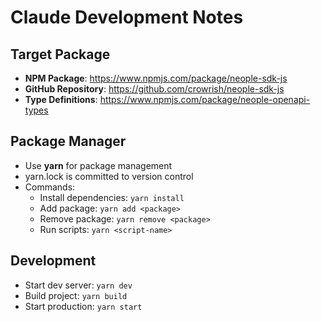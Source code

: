 # Claude Development Notes

## Target Package
- **NPM Package**: https://www.npmjs.com/package/neople-sdk-js
- **GitHub Repository**: https://github.com/crowrish/neople-sdk-js
- **Type Definitions**: https://www.npmjs.com/package/neople-openapi-types

## Package Manager
- Use **yarn** for package management
- yarn.lock is committed to version control
- Commands:
  - Install dependencies: `yarn install`
  - Add package: `yarn add <package>`
  - Remove package: `yarn remove <package>`
  - Run scripts: `yarn <script-name>`

## Development
- Start dev server: `yarn dev`
- Build project: `yarn build`
- Start production: `yarn start`